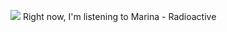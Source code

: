 <img src="[object Object],[object Object],[object Object],[object Object]"> </img>
Right now, I&#39;m listening to  Marina - Radioactive
